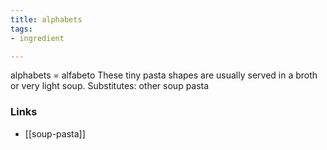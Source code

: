```yaml
---
title: alphabets
tags:
- ingredient

---
```

alphabets = alfabeto These tiny pasta shapes are usually served in a broth or very light soup. Substitutes: other soup pasta

### Links

* [[soup-pasta]]
